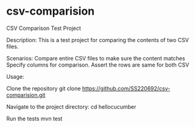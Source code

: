 # csv-comparision
CSV Comparison Test Project

Description: This is a test project for comparing the contents of two CSV files.

Scenarios: Compare entire CSV files to make sure the content matches Specify columns for comparison. Assert the rows are same for both CSV

Usage:

Clone the repository 
git clone https://github.com/SS220692/csv-comparision.git

Navigate to the project directory: 
cd hellocucumber

Run the tests 
  mvn test
